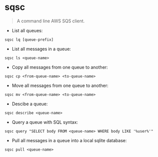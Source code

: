 # sqsc

> A command line AWS SQS client.

- List all queues:

`sqsc lq [queue-prefix]`

- List all messages in a queue:

`sqsc ls <queue-name>`

- Copy all messages from one queue to another:

`sqsc cp <from-queue-name> <to-queue-name>`

- Move all messages from one queue to another:

`sqsc mv <from-queue-name> <to-queue-name>`

- Descibe a queue:

`sqsc describe <queue-name>`

- Query a queue with SQL syntax:

`sqsc query "SELECT body FROM <queue-name> WHERE body LIKE '%user%'"`

- Pull all messages in a queue into a local sqlite database:

`sqsc pull <queue-name>`
